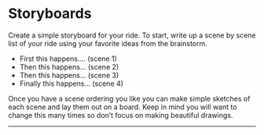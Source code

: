 # Storyboards

Create a simple storyboard for your ride. To start, write up a scene by scene list of your ride using your favorite ideas from the brainstorm.

* First this happens…. (scene 1)
* Then this happens… (scene 2)
* Then this happens… (scene 3)
* Finally this happens… (scene 4)

Once you have a scene ordering you like you can make simple sketches of each scene and lay them out on a board. Keep in mind you will want to change this many times so don’t focus on making beautiful drawings.

---
